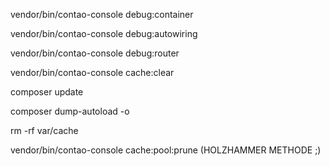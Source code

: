 vendor/bin/contao-console debug:container

vendor/bin/contao-console debug:autowiring

vendor/bin/contao-console debug:router

vendor/bin/contao-console cache:clear

composer update

composer dump-autoload -o

rm -rf var/cache

vendor/bin/contao-console cache:pool:prune  (HOLZHAMMER METHODE ;)